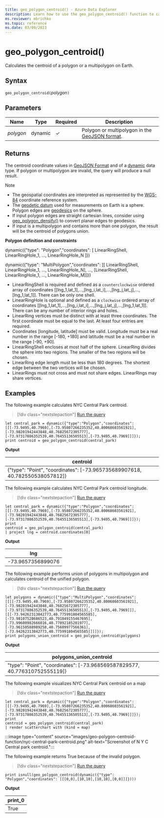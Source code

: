 ```yaml
---
title: geo_polygon_centroid() - Azure Data Explorer
description: Learn how to use the geo_polygon_centroid() function to calculate the centroid of a polygon or a multipolygon on Earth.
ms.reviewer: mbrichko
ms.topic: reference
ms.date: 03/09/2023
---
```

# geo_polygon_centroid()

Calculates the centroid of a polygon or a multipolygon on Earth.

## Syntax

`geo_polygon_centroid(`*polygon*`)`

## Parameters

|Name|Type|Required|Description|
|--|--|--|--|
| *polygon* | dynamic | &check; | Polygon or multipolygon in the [GeoJSON format](https://tools.ietf.org/html/rfc7946).|

## Returns

The centroid coordinate values in [GeoJSON Format](https://tools.ietf.org/html/rfc7946) and of a [dynamic](./scalar-data-types/dynamic.md) data type. If polygon or multipolygon are invalid, the query will produce a null result.

> [!NOTE]
>
> * The geospatial coordinates are interpreted as represented by the [WGS-84](https://earth-info.nga.mil/index.php?dir=wgs84&action=wgs84) coordinate reference system.
> * The [geodetic datum](https://en.wikipedia.org/wiki/Geodetic_datum) used for measurements on Earth is a sphere. Polygon edges are [geodesics](https://en.wikipedia.org/wiki/Geodesic) on the sphere.
> * If input polygon edges are straight cartesian lines, consider using [geo_polygon_densify()](geo-polygon-densify-function.md) to convert planar edges to geodesics.
> * If input is a multipolygon and contains more than one polygon, the result will be the centroid of polygons union.

**Polygon definition and constraints**

dynamic({"type": "Polygon","coordinates": [ LinearRingShell, LinearRingHole_1, ..., LinearRingHole_N ]})

dynamic({"type": "MultiPolygon","coordinates": [[ LinearRingShell, LinearRingHole_1, ..., LinearRingHole_N], ..., [LinearRingShell, LinearRingHole_1, ..., LinearRingHole_M]]})

* LinearRingShell is required and defined as a `counterclockwise` ordered array of coordinates [[lng_1,lat_1],...,[lng_i,lat_i],...,[lng_j,lat_j],...,[lng_1,lat_1]]. There can be only one shell.
* LinearRingHole is optional and defined as a `clockwise` ordered array of coordinates [[lng_1,lat_1],...,[lng_i,lat_i],...,[lng_j,lat_j],...,[lng_1,lat_1]]. There can be any number of interior rings and holes.
* LinearRing vertices must be distinct with at least three coordinates. The first coordinate must be equal to the last. At least four entries are required.
* Coordinates [longitude, latitude] must be valid. Longitude must be a real number in the range [-180, +180] and latitude must be a real number in the range [-90, +90].
* LinearRingShell encloses at most half of the sphere. LinearRing divides the sphere into two regions. The smaller of the two regions will be chosen.
* LinearRing edge length must be less than 180 degrees. The shortest edge between the two vertices will be chosen.
* LinearRings must not cross and must not share edges. LinearRings may share vertices.

## Examples

The following example calculates NYC Central Park centroid.

> [!div class="nextstepaction"]
> <a href="https://dataexplorer.azure.com/clusters/help/databases/Samples?query=H4sIAAAAAAAAA02PzYqDMBSF9/MUklUFpyS5uT9p6TvMXkREQ5HaRKwbKX33seMIXV049+NwviHMWRviPDVDPTbTLbtk3RKbe98enmpexqBO6icNyzVFVag2panrYzOHhzqVZfnNcPTOY+H0kT35qtgiFM2WyAIC2vdTtCYhDUjGW7NjYrXxzjoH4uSvg8QisQWNzLxjDIZFaK1C8BvmEA0Q6vfZsc8dVfXKz1/j1Md/vdR3q9o1pHrcbOo9Pnzq578zKeEgEAEAAA==" target="_blank">Run the query</a>

```kusto
let central_park = dynamic({"type":"Polygon","coordinates":[[[-73.9495,40.7969],[-73.95807266235352,40.80068603561921],[-73.98201942443848,40.76825672305777],[-73.97317886352539,40.76455136505513],[-73.9495,40.7969]]]});
print centroid = geo_polygon_centroid(central_park)
```

**Output**

|centroid|
|---|
|{"type": "Point", "coordinates": [-73.965735689907618, 40.782550538057812]}|

The following example calculates NYC Central Park centroid longitude.

> [!div class="nextstepaction"]
> <a href="https://dataexplorer.azure.com/clusters/help/databases/Samples?query=H4sIAAAAAAAAA02P3WqEMBBG732KkKtdsJK/mSS79B16LyKiQWxtEtLcyLbvXncl4NXAN2c+5qwuk9H5nIa1j0P6Iu9k2vzwvYyXB81bdPRGP8K6zcHTmo4hpGnxQ3Y/9Na27ZuWjVUWasUabdF29RGBYVogCgkSxHNpGEODTAJyK3jBjGDcKqGUNMq8OtAIQC0kA611wbTk2hjcq0DaA1MAXCKw5yjY+Y+u+7veq5gWn0n18gvLtLvNLvTx0OlLfDn7X6tfElP4dGMmq5/3k4I1J/mWdf/IA8G+OQEAAA==" target="_blank">Run the query</a>

```kusto
let central_park = dynamic({"type":"Polygon","coordinates":[[[-73.9495,40.7969],[-73.95807266235352,40.80068603561921],[-73.98201942443848,40.76825672305777],[-73.97317886352539,40.76455136505513],[-73.9495,40.7969]]]});
print 
centroid = geo_polygon_centroid(central_park)
| project lng = centroid.coordinates[0]
```

**Output**

|lng|
|---|
|-73.9657356899076|

The following example performs union of polygons in multipolygon and calculates centroid of the unified polygon.

> [!div class="nextstepaction"]
> <a href="https://dataexplorer.azure.com/clusters/help/databases/Samples?query=H4sIAAAAAAAAA4WRzWoCQQyA732KZU8KW8lkJn+WPkKh9yIiusiCnRFdD1L67o1ud+2tuQwk32S+TA5tXx3L4bov+Vy9Vrtr3nx229lX3V+Pbb2s3y6HvnsfgLqpt6Wcdl3e9O25Xn54PEtcWDJqEizE2FbNkCIFQWaMFAlvRQVgZYjEwTCMmCIES5hS1KT3HqxILBiBRGTEJAZRZW9F0QYsEYXIBLdjxP56rDw56qF7BH8BReIdEDILComYSGmSCSCE6pqEA+dQskCUWNgmzhjAzZkZAg/9wGdSvxvsIc3B7VRNDWmYjRjMAWKOPH3Bv3Ye3/OXp+Opy49drS+5K3m9bXN/Kt3OV7dvy/q3OqVnIz7/AcPyFDroAQAA" target="_blank">Run the query</a>

```kusto
let polygons = dynamic({"type":"MultiPolygon","coordinates":[[[[-73.9495,40.7969],[-73.95807266235352,40.80068603561921],[-73.98201942443848,40.76825672305777],[-73.97317886352539,40.76455136505513],[-73.9495,40.7969]]],[[[-73.94262313842773,40.775991804565585],[-73.98107528686523,40.791849155467695],[-73.99600982666016,40.77092185281977],[-73.96150588989258,40.75609977566361],[-73.94262313842773,40.775991804565585]]]]});
print polygons_union_centroid = geo_polygon_centroid(polygons)
```

**Output**

|polygons_union_centroid|
|---|
|"type": "Point", "coordinates": [-73.968569587829577, 40.776310752555119]}|

The following example visualizes NYC Central Park centroid on a map

> [!div class="nextstepaction"]
> <a href="https://dataexplorer.azure.com/clusters/help/databases/Samples?query=H4sIAAAAAAAAA02PzYrDIBSF93kKcZVAphj1+tMy7zD7EIIYaaWpihWG0M67T9MQ6OrCuR+H882uIOtCyWYek8lX9I2mJZibt/UDlyU5fMQ/cV7OMeAW2xjz5IMp7o6Pfd9/SXbQXEPLyUFqoYd2i0ARSYWgDBjQ9akIEUoQBqLTtNsxRUmnOeWcKa7eHUJREJIyAlLKHZOsk0qJVxUwvWEcoGMCyHp27HPHMPw1pyplHwqq3n7RTy+3s4tj2nTGPa4//ZvqibILk8vobk0pLtuLyQX9+nJB9dWHteVmUvMPRtRI5jkBAAA=" target="_blank">Run the query</a>

```kusto
let central_park = dynamic({"type":"Polygon","coordinates":[[[-73.9495,40.7969],[-73.95807266235352,40.80068603561921],[-73.98201942443848,40.76825672305777],[-73.97317886352539,40.76455136505513],[-73.9495,40.7969]]]});
print 
centroid = geo_polygon_centroid(central_park)
| render scatterchart with (kind = map)
```

:::image type="content" source="images/geo-polygon-centroid-function/nyc-central-park-centroid.png" alt-text="Screenshot of N Y C Central park centroid.":::

The following example returns True because of the invalid polygon.

> [!div class="nextstepaction"]
> <a href="https://dataexplorer.azure.com/clusters/help/databases/Samples?query=H4sIAAAAAAAAA02KQQqAIBAAvyJ7UvCg117RXSRCJRZsV9QOEv29okungZkpFakLbHTkLLfES+E8NqYlJOqVMco4aN0xyBP6KAkmAfO3gIbAXCPS2lN7gnPOaOO1s0bbP1/r/aWUugEuNYE7bwAAAA==" target="_blank">Run the query</a>

```kusto
print isnull(geo_polygon_centroid(dynamic({"type": "Polygon","coordinates": [[[0,0],[10,10],[10,10],[0,0]]]})))
```

**Output**

|print_0|
|---|
|True|
